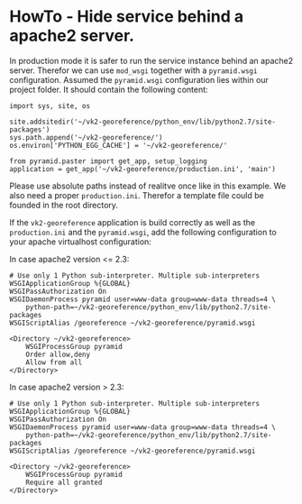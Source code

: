 # HowTo - Hide service behind a apache2 server.

In production mode it is safer to run the service instance behind an apache2 server. Therefor we can use `mod_wsgi` together with a `pyramid.wsgi` configuration. Assumed the `pyramid.wsgi` configuration lies within our project folder. It should contain the following content:

```
import sys, site, os

site.addsitedir('~/vk2-georeference/python_env/lib/python2.7/site-packages')
sys.path.append('~/vk2-georeference/')
os.environ['PYTHON_EGG_CACHE'] = '~/vk2-georeference/'

from pyramid.paster import get_app, setup_logging
application = get_app('~/vk2-georeference/production.ini', 'main')

```

Please use absolute paths instead of realitve once like in this example. We also need a proper `production.ini`. Therefor a template file could be founded in the root directory.

If the `vk2-georeference` application is build correctly as well as the `production.ini` and the `pyramid.wsgi`, add the following configuration to your apache virtualhost configuration:

In case apache2 version <= 2.3:

```
# Use only 1 Python sub-interpreter. Multiple sub-interpreters
WSGIApplicationGroup %{GLOBAL}
WSGIPassAuthorization On
WSGIDaemonProcess pyramid user=www-data group=www-data threads=4 \
	python-path=~/vk2-georeference/python_env/lib/python2.7/site-packages
WSGIScriptAlias /georeference ~/vk2-georeference/pyramid.wsgi

<Directory ~/vk2-georeference>
	WSGIProcessGroup pyramid
	Order allow,deny
	Allow from all
</Directory>
```

In case apache2 version > 2.3:

```
# Use only 1 Python sub-interpreter. Multiple sub-interpreters
WSGIApplicationGroup %{GLOBAL}
WSGIPassAuthorization On
WSGIDaemonProcess pyramid user=www-data group=www-data threads=4 \
	python-path=~/vk2-georeference/python_env/lib/python2.7/site-packages
WSGIScriptAlias /georeference ~/vk2-georeference/pyramid.wsgi

<Directory ~/vk2-georeference>
	WSGIProcessGroup pyramid
	Require all granted
</Directory>
```

